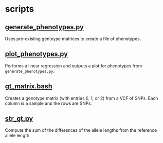 # scripts

## [generate_phenotypes.py](generate_phenotypes.py)
Uses pre-existing gentoype matrices to create a file of phenotypes.

## [plot_phenotypes.py](plot_phenotypes.py)
Performs a linear regression and outputs a plot for phenotypes from `generate_phenotypes.py`.

## [gt_matrix.bash](gt_matrix.bash)
Creates a genotype matrix (with entries 0, 1, or 2) from a VCF of SNPs. Each column is a sample and the rows are SNPs.

## [str_gt.py](str_gt.py)
Compute the sum of the differences of the allele lengths from the reference allele length.

